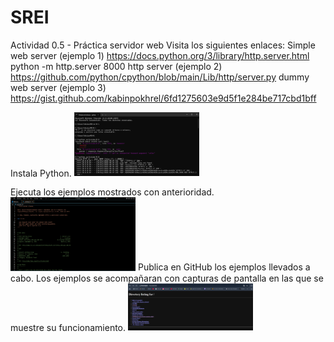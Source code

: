 # SREI

Actividad 0.5 - Práctica servidor web
Visita los siguientes enlaces:
Simple web server (ejemplo 1)
https://docs.python.org/3/library/http.server.html
python -m http.server 8000
http server (ejemplo 2)
https://github.com/python/cpython/blob/main/Lib/http/server.py
dummy web server (ejemplo 3)
https://gist.github.com/kabinpokhrel/6fd1275603e9d5f1e284be717cbd1bff


Instala Python.
<img src="cmd.png" alt="Logo" width="200"/>

Ejecuta los ejemplos mostrados con anterioridad.
<img src="vscode.png" alt="Logo" width="200"/>
Publica en GitHub los ejemplos llevados a cabo. Los ejemplos se acompañaran con capturas de pantalla en las que se muestre su funcionamiento.
<img src="web.png" alt="Logo" width="200"/>
